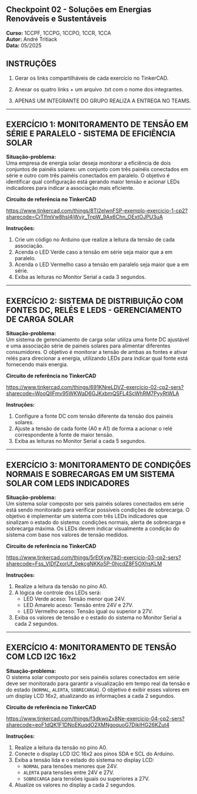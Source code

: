 ## Checkpoint 02 - Soluções em Energias Renováveis e Sustentáveis

**Curso:** 1CCPF, 1CCPG, 1CCPO, 1CCR, 1CCA  
**Autor:** André Tritiack  
**Data:** 05/2025  

## INSTRUÇÕES

1. Gerar os links compartilháveis de cada exercício no TinkerCAD.
   
2. Anexar os quatro links + um arquivo .txt com o nome dos integrantes.
   
3. APENAS UM INTEGRANTE DO GRUPO REALIZA A ENTREGA NO TEAMS.

---

## EXERCÍCIO 1: MONITORAMENTO DE TENSÃO EM SÉRIE E PARALELO - SISTEMA DE EFICIÊNCIA SOLAR

**Situação-problema:**  
Uma empresa de energia solar deseja monitorar a eficiência de dois conjuntos de painéis solares: um conjunto com três painéis conectados em série e outro com três painéis conectados em paralelo. O objetivo é identificar qual configuração está gerando maior tensão e acionar LEDs indicadores para indicar a associação mais eficiente.  

**Circuito de referência no TinkerCAD** 

https://www.tinkercad.com/things/8Tl2elwnFSP-exemplo-exercicio-1-cp2?sharecode=CrTlfmVw8hsl4jWvjr_TnpW_9Ax6Chn_OExtOJPU3uA

**Instruções:**
1. Crie um código no Arduino que realize a leitura da tensão de cada associação.
2. Acenda o LED Verde caso a tensão em série seja maior que a em paralelo.
3. Acenda o LED Vermelho caso a tensão em paralelo seja maior que a em série.
4. Exiba as leituras no Monitor Serial a cada 3 segundos.

---

## EXERCÍCIO 2: SISTEMA DE DISTRIBUIÇÃO COM FONTES DC, RELÉS E LEDS - GERENCIAMENTO DE CARGA SOLAR

**Situação-problema:**  
Um sistema de gerenciamento de carga solar utiliza uma fonte DC ajustável e uma associação série de paineis solares para alimentar diferentes consumidores. O objetivo é monitorar a tensão de ambas as fontes e ativar relés para direcionar a energia, utilizando LEDs para indicar qual fonte está fornecendo mais energia.  

**Circuito de referência no TinkerCAD**  

https://www.tinkercad.com/things/691KNreLDVZ-exercicio-02-cp2-sers?sharecode=WooQllFmv95WKWaD6GJKxbmQSFL4ScWhRM7PyyRtWLA

**Instruções:**
1. Configure a fonte DC com tensão diferente da tensão dos painéis solares.
2. Ajuste a tensão de cada fonte (A0 e A1) de forma a acionar o relé correspondente à fonte de maior tensão.
3. Exiba as leituras no Monitor Serial a cada 5 segundos.

---

## EXERCÍCIO 3: MONITORAMENTO DE CONDIÇÕES NORMAIS E SOBRECARGAS EM UM SISTEMA SOLAR COM LEDS INDICADORES

**Situação-problema:**  
Um sistema solar composto por seis painéis solares conectados em série está sendo monitorado para verificar possíveis condições de sobrecarga. O objetivo é implementar um sistema com três LEDs indicadores que sinalizam o estado do sistema: condições normais, alerta de sobrecarga e sobrecarga máxima. Os LEDs devem indicar visualmente a condição do sistema com base nos valores de tensão medidos.

**Circuito de referência no TinkerCAD**  

https://www.tinkercad.com/things/5rEtXyw782l-exercicio-03-cp2-sers?sharecode=Fss_VIDfZxorUf_0ekcgNKKo5P-0hjcdZ8F5OXhsKLM

**Instruções:**
1. Realize a leitura da tensão no pino A0.
2. A lógica de controle dos LEDs será:
   - LED Verde aceso: Tensão menor que 24V.
   - LED Amarelo aceso: Tensão entre 24V e 27V.
   - LED Vermelho aceso: Tensão igual ou superior a 27V.
3. Exiba os valores de tensão e o estado do sistema no Monitor Serial a cada 2 segundos.

---

## EXERCÍCIO 4: MONITORAMENTO DE TENSÃO COM LCD I2C 16x2

**Situação-problema:**  
O sistema solar composto por seis painéis solares conectados em série deve ser monitorado para garantir a visualização em tempo real da tensão e do estado (`NORMAL`, `ALERTA`, `SOBRECARGA`). O objetivo é exibir esses valores em um display LCD 16x2, atualizando as informações a cada 2 segundos.

**Circuito de referência no TinkerCAD**

https://www.tinkercad.com/things/f3dkwoZx8Ne-exercicio-04-cp2-sers?sharecode=eoF1dQK1F1DNoEKuqdO2XMNgoquoG7DjkIHG26KZut4


**Instruções:**
1. Realize a leitura da tensão no pino A0.
2. Conecte o display LCD I2C 16x2 aos pinos SDA e SCL do Arduino.
3. Exiba a tensão lida e o estado do sistema no display LCD:
   - `NORMAL` para tensões menores que 24V.
   - `ALERTA` para tensões entre 24V e 27V.
   - `SOBRECARGA` para tensões iguais ou superiores a 27V.
4. Atualize os valores no display a cada 2 segundos.





